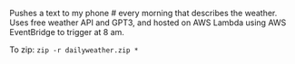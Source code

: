 Pushes a text to my phone # every morning that describes the weather. Uses free weather API and GPT3, and hosted on AWS Lambda using AWS EventBridge to trigger at 8 am.

To zip: `zip -r dailyweather.zip * `
